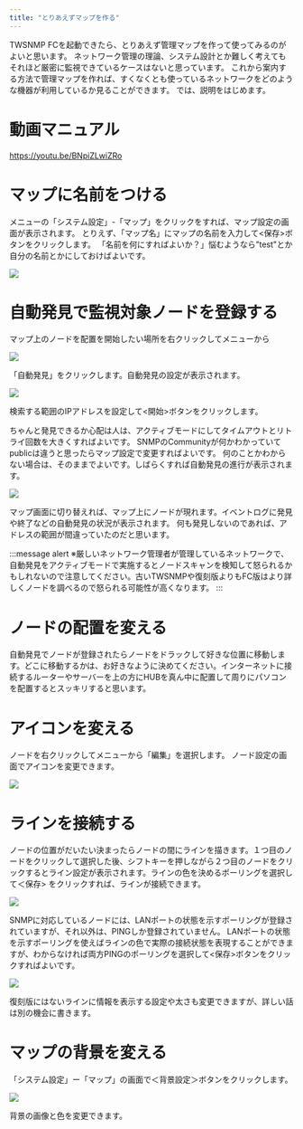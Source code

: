 ```yaml
---
title: "とりあえずマップを作る"
---
```



TWSNMP FCを起動できたら、とりあえず管理マップを作って使ってみるのがよいと思います。
ネットワーク管理の理論、システム設計とか難しく考えてもそれほど厳密に監視できているケースはないと思っています。
これから案内する方法で管理マップを作れば、すくなくとも使っているネットワークをどのような機器が利用しているか見ることができます。
では、説明をはじめます。

# 動画マニュアル

https://youtu.be/BNpiZLwiZRo

# マップに名前をつける

メニューの「システム設定」-「マップ」をクリックをすれば、マップ設定の画面が表示されます。
とりえず、「マップ名」にマップの名前を入力して<保存>ボタンをクリックします。
「名前を何にすればよいか？」悩むようなら"test"とか自分の名前とかにしておけばよいです。

![](/images/books/twsnmpfc-manual/2023-01-29_05-16-58.png)

# 自動発見で監視対象ノードを登録する

マップ上のノードを配置を開始したい場所を右クリックしてメニューから

![](/images/books/twsnmpfc-manual/picture_pc_8c466d1d0f1e48aa715a8aba671812c4.png)

「自動発見」をクリックします。自動発見の設定が表示されます。

![](/images/books/twsnmpfc-manual/2022-07-02_05-38-40.png)

検索する範囲のIPアドレスを設定して<開始>ボタンをクリックします。

ちゃんと発見できるか心配は人は、アクティブモードにしてタイムアウトとリトライ回数を大きくすればよいです。
SNMPのCommunityが何かわかっていてpublicは違うと思ったらマップ設定で変更すればよいです。
何のことかわからない場合は、そのままでよいです。しばらくすれば自動発見の進行が表示されます。

![](/images/books/twsnmpfc-manual/picture_pc_9d2b8288ff614423c1ab50c075bb0c4d.png)

マップ画面に切り替えれば、マップ上にノードが現れます。イベントログに発見や終了などの自動発見の状況が表示されます。
何も発見しないのであれば、アドレスの範囲が間違っていたのだと思います。

:::message alert
※厳しいネットワーク管理者が管理しているネットワークで、自動発見をアクティブモードで実施するとノードスキャンを検知して怒られるかもしれないので注意してください。古いTWSNMPや復刻版よりもFC版はより詳しくノードを調べるので怒られる可能性が高くなります。
:::

# ノードの配置を変える

自動発見でノードが登録されたらノードをドラックして好きな位置に移動します。どこに移動するかは、お好きなように決めてください。インターネットに接続するルーターやサーバーを上の方にHUBを真ん中に配置して周りにパソコンを配置するとスッキリすると思います。

# アイコンを変える

ノードを右クリックしてメニューから「編集」を選択します。
ノード設定の画面でアイコンを変更できます。

![](/images/books/twsnmpfc-manual/2023-01-29_05-21-51.png)

# ラインを接続する

ノードの位置がだいたい決まったらノードの間にラインを描きます。１つ目のノードをクリックして選択した後、シフトキーを押しながら２つ目のノードをクリックするとライン設定が表示されます。ラインの色を決めるポーリングを選択して＜保存> をクリックすれば、ラインが接続できます。

![](/images/books/twsnmpfc-manual/2023-01-29_05-19-08.png)

SNMPに対応しているノードには、LANポートの状態を示すポーリングが登録されていますが、それ以外は、PINGしか登録されていません。
LANポートの状態を示すポーリングを使えばラインの色で実際の接続状態を表現することができますが、わからなければ両方PINGのポーリングを選択して<保存>ボタンをクリックすればよいです。

![](/images/books/twsnmpfc-manual/picture_pc_02d77921a752f5a2e45bc4981ad271e3.gif)

復刻版にはないラインに情報を表示する設定や太さも変更できますが、詳しい話は別の機会に書きます。

# マップの背景を変える

「システム設定」ー「マップ」の画面で＜背景設定＞ボタンをクリックします。


![](/images/books/twsnmpfc-manual/2023-01-29_05-24-47.png)

背景の画像と色を変更できます。
